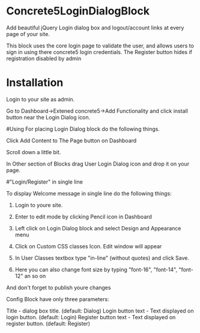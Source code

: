 # Concrete5LoginDialogBlock
Add beautiful jQuery Login dialog box and logout/account links at every page of your site.

This block uses the core login page to validate the user, and allows users to sign in using there concrete5 login credentials. The Register button hides if registration disabled by admin

# Installation
Login to your site as admin.

Go to Dashboard->Extened concrete5->Add Functionality and click install button near the Login Dialog icon.

 

#Using
For placing Login Dialog block do the following things.

Click Add Content to The Page button on Dashboard

Scroll down a little bit.

In Other section of Blocks drag User Login Dialog icon and drop it on your page.

 

#"Login/Register" in single line 

To display Welcome message in single line do the following things:

1. Login to youre site.

2. Enter to edit mode by clicking Pencil icon in Dashboard

3. Left click on Login Dialog block and select Design and Appearance menu

4. Click on Custom CSS classes Icon. Edit window will appear

5. In User Classes textbox type "in-line" (without quotes) and click Save.

6. Here you can also change font size by typing "font-16", "font-14", "font-12" an so on

And don't forget to publish youre changes

Config
Block have only three parameters:

Title - dialog box title. (default: Dialog)
Login button text - Text displayed on login button. (default: Login)
Register button text - Text displayed on register button. (default: Register)
